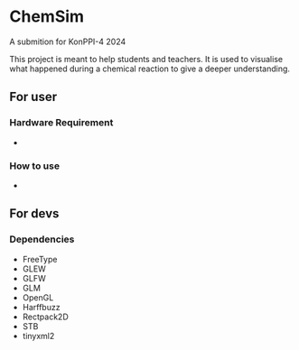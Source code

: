 # ChemSim
A submition for KonPPI-4 2024

This project is meant to help students and teachers. It is used to visualise what happened during a chemical reaction to give a deeper understanding.

## For user

### Hardware Requirement
-
### How to use
-

## For devs

### Dependencies
- FreeType
- GLEW
- GLFW
- GLM
- OpenGL
- Harffbuzz
- Rectpack2D
- STB
- tinyxml2


